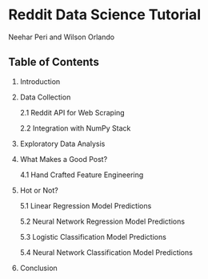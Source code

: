 # Reddit Data Science Tutorial
Neehar Peri and Wilson Orlando

## Table of Contents
1. Introduction

2. Data Collection

	2.1	Reddit API for Web Scraping

	2.2	Integration with NumPy Stack
	
3. Exploratory Data Analysis
	
4. What Makes a Good Post?

	4.1 Hand Crafted Feature Engineering
	
5. Hot or Not?

	5.1 Linear Regression Model Predictions

	5.2 Neural Network Regression Model Predictions 

	5.3 Logistic Classification Model Predictions
	
	5.4 Neural Network Classification Model Predictions
	
6. Conclusion
